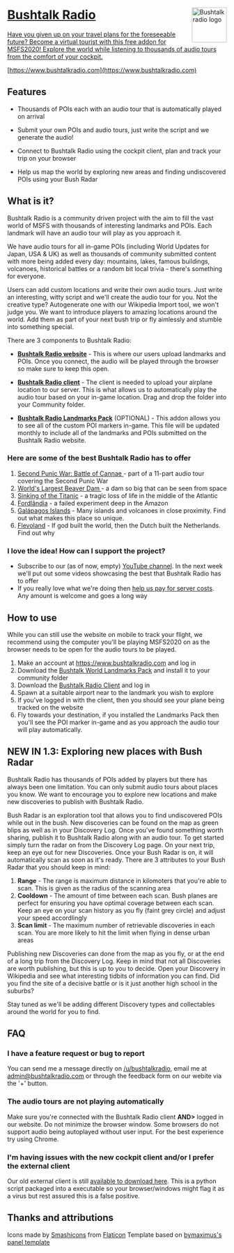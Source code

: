 <a href="https://bushtalkradio.com/">
    <img src="https://bushtalkradio.com/content/images/apple-touch-icon.png" alt="Bushtalk radio logo" title="bushtalkradio-logo" align="right" height="80" />
    
# Bushtalk Radio
Have you given up on your travel plans for the foreseeable future? Become a virtual tourist with this free addon for MSFS2020! Explore the world while listening to thousands of audio tours from the comfort of your cockpit.

[https://www.bushtalkradio.com](https://www.bushtalkradio.com)

## Features
* Thousands of POIs each with an audio tour that is automatically played on arrival

* Submit your own POIs and audio tours, just write the script and we generate the audio!

* Connect to Bushtalk Radio using the cockpit client, plan and track your trip on your browser

* Help us map the world by exploring new areas and finding undiscovered POIs using your Bush Radar

## What is it?

Bushtalk Radio is a community driven project with the aim to fill the vast world of MSFS with thousands of interesting landmarks and POIs. Each landmark will have an audio tour will play as you approach it.

We have audio tours for all in-game POIs (including World Updates for Japan, USA & UK) as well as thousands of community submitted content with more being added every day: mountains, lakes, famous buildings, volcanoes, historical battles or a random bit local trivia - there's something for everyone.

Users can add custom locations and write their own audio tours. Just write an interesting, witty script and we'll create the audio tour for you. Not the creative type? Autogenerate one with our Wikipedia Import tool, we won't judge you. We want to introduce players to amazing locations around the world. Add them as part of your next bush trip or fly aimlessly and stumble into something special.

There are 3 components to Bushtalk Radio:

* **[Bushtalk Radio website](https://www.bushtalkradio.com)** - This is where our users upload landmarks and POIs. Once you connect, the audio will be played through the browser so make sure to keep this open.

* **[Bushtalk Radio client](https://flightsim.to/file/7898/bushtalk-radio-client-audio-tours-from-your-cockpit)** - The client is needed to upload your airplane location to our server. This is what allows us to automatically play the audio tour based on your in-game location. Drag and drop the folder into your Community folder.

* **[Bushtalk Radio Landmarks Pack](https://flightsim.to/file/7285/bushtalk-radio-world-landmarks-pack)** (OPTIONAL) - This addon allows you to see all of the custom POI markers in-game. This file will be updated monthly to include all of the landmarks and POIs submitted on the Bushtalk Radio website.

### Here are some of the best Bushtalk Radio has to offer

1. [Second Punic War: Battle of Cannae ](https://bushtalkradio.com/?landmark=1437) - part of a 11-part audio tour covering the Second Punic War
2. [World's Largest Beaver Dam ](https://bushtalkradio.com/?landmark=1426) - a dam so big that can be seen from space
3. [Sinking of the Titanic](https://bushtalkradio.com/?landmark=1425) - a tragic loss of life in the middle of the Atlantic
4. [Fordlândia](https://bushtalkradio.com/?landmark=1220) - a failed experiment deep in the Amazon
5. [Galápagos Islands](https://bushtalkradio.com/?landmark=1397) - Many islands and volcanoes in close proximity. Find out what makes this place so unique.
6. [Flevoland](https://bushtalkradio.com/?landmark=1591) - If god built the world, then the Dutch built the Netherlands. Find out why

### I love the idea! How can I support the project?

- Subscribe to our (as of now, empty) [YouTube channel](https://www.youtube.com/channel/UCWV0MK7zQMOyhBG_Dl8l2gQ). In the next week we'll put out some videos showcasing the best that Bushtalk Radio has to offer
- If you really love what we're doing then [help us pay for server costs](https://www.paypal.com/donate?hosted_button_id=PNDL5HN4K4KJN). Any amount is welcome and goes a long way

## How to use

While you can still use the website on mobile to track your flight, we recommend using the computer you'll be playing MSFS2020 on as the browser needs to be open for the audio tours to be played.

1. Make an account at https://www.bushtalkradio.com and log in
2. Download the [Bushtalk World Landmarks Pack](https://flightsim.to/file/7285/bushtalk-radio-world-landmarks-pack) and install it to your community folder
3. Download the [Bushtalk Radio Client](https://flightsim.to/file/7898/bushtalk-radio-client-audio-tours-from-your-cockpit) and log in
4. Spawn at a suitable airport near to the landmark you wish to explore
5. If you've logged in with the client, then you should see your plane being tracked on the website
6. Fly towards your destination, if you installed the Landmarks Pack then you'll see the POI marker in-game and as you approach the audio tour will play automatically.

## NEW IN 1.3: Exploring new places with Bush Radar

Bushtalk Radio has thousands of POIs added by players but there has always been one limitation. You can only submit audio tours about places you know. We want to encourage you to explore new locations and make new discoveries to publish with Bushtalk Radio.

Bush Radar is an exploration tool that allows you to find undiscovered POIs while out in the bush. New discoveries can be found on the map as green blips as well as in your Discovery Log. Once you've found something worth sharing, publish it to Bushtalk Radio along with an audio tour. To get started simply turn the radar on from the Discovery Log page. On your next trip, keep an eye out for new Discoveries. Once your Bush Radar is on, it will automatically scan as soon as it's ready. There are 3 attributes to your Bush Radar that you should keep in mind:

1. **Range** - The range is maximum distance in kilomoters that you're able to scan. This is given as the radius of the scanning area
2. **Cooldown** - The amount of time between each scan. Bush planes are perfect for ensuring you have optimal coverage between each scan. Keep an eye on your scan history as you fly (faint grey circle) and adjust your speed accordlingly
3. **Scan limit** - The maximum number of retrievable discoveries in each scan. You are more likely to hit the limit when flying in dense urban areas

Publishing new Discoveries can done from the map as you fly, or at the end of a long trip from the Discovery Log. Keep in mind that not all Discoveries are worth publishing, but this is up to you to decide. Open your Discovery in Wikipedia and see what interesting tidbits of information you can find. Did you find the site of a decisive battle or is it just another high school in the suburbs?

Stay tuned as we'll be adding different Discovery types and collectables around the world for you to find.

## FAQ

### I have a feature request or bug to report

You can send me a message directly on [/u/bushtalkradio](https://www.reddit.com/user/bushtalkradio), email me at admin@bushtalkradio.com or through the feedback form on our webite via the '+' button.

### The audio tours are not playing automatically

Make sure you're connected with the Bushtalk Radio client <b>AND></b> logged in our website. Do not minimize the browser window. Some browsers do not support audio being autoplayed without user input. For the best experience try using Chrome.

### I'm having issues with the new cockpit client and/or I prefer the external client

Our old external client is still [available to download here](https://bushtalkradioclient-dist.s3.amazonaws.com/BushtalkExternalClient.zip). This is a python script packaged into a executable so your browser/windows might flag it as a virus but rest assured this is a false positive.

## Thanks and attributions

Icons made by [Smashicons](https://www.flaticon.com/authors/smashicons) from [Flaticon](https://www.flaticon.com/)
Template based on [bymaximus's panel template](https://github.com/bymaximus/msfs2020-toolbar-window-template)
